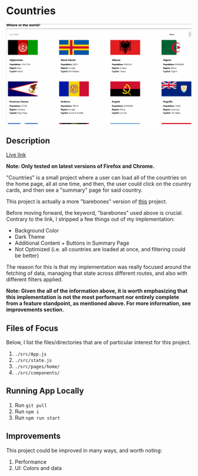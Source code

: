 # Countries

![Demo](./countries.gif)

## Description

[Live link](https://bryg217.github.io/countries/)

**Note: Only tested on latest versions of Firefox and Chrome.**

"Countries" is a small project where a user can load all of the countries
on the home page, all at one time, and then, the user could click on the
country cards, and then see a "summary" page for said country.

This project is actually a more "barebones" version of
[this](https://www.frontendmentor.io/challenges/rest-countries-api-with-color-theme-switcher-5cacc469fec04111f7b848ca)
project.

Before moving forward, the keyword, "barebones" used above is crucial.
Contrary to the link, I stripped a few things out of my implementation:

* Background Color
* Dark Theme
* Additional Content + Buttons in Summary Page
* Not Optimized (i.e. all countries are loaded at once, and filtering could be better)

The reason for this is that my implementation was really focused around the
fetching of data, managing that state across different routes, and also with
different filters applied.

**Note: Given the all of the information above, it is worth emphasizing that
this implementation is not the most performant nor entirely complete from
a feature standpoint, as mentioned above.  For more information, see improvements
section.**

## Files of Focus

Below, I list the files/directories that are of particular interest for this project.

1. `./src/App.js`
2. `./src/state.js`
3. `./src/pages/home/`
4. `./src/components/`

## Running App Locally

1. Run `git pull`
2. Run `npm i`
3. Run `npm run start`

## Improvements

This project could be improved in many ways, and worth noting:

1. Performance
2. UI: Colors and data